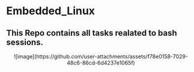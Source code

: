 # Embedded_Linux
## This Repo contains all tasks realated to bash sessions.

<div align="center">
![image](https://github.com/user-attachments/assets/f78e0158-7029-48c6-86cd-6d4237e1065f)
</div>
